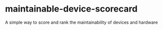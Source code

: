 # maintainable-device-scorecard
A simple way to score and rank the maintainability of devices and hardware
